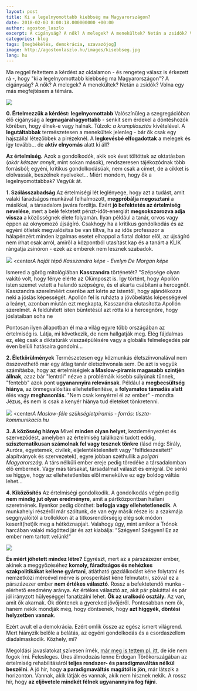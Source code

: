 ```yaml
---
layout: post
title: Ki a legelnyomottabb kiebbség ma Magyarországon?
date: 2018-02-03 8:00:18.000000000 +00:00
author: agoston_laszlo
excerpt: A cigányság? A nők? A melegek? A menekültek? Netán a zsidók? Volna egy más megfejtésem a témára.
categories: blog
tags: [megbékélés, demokrácia, szavazójog]
image: http://agostonlaszlo.hu/images/kisebbseg.jpg
lang: hu
---
```

Ma reggel feltettem a kérdést az oldalamon - és rengeteg válasz is érkezett rá -, hogy "ki a legelnyomottabb kiebbség ma Magyarországon"? A cigányság? A nők? A melegek? A menekültek? Netán a zsidók? Volna egy más megfejtésem a témára.

![](http://agostonlaszlo.hu/images/kisebbseg.jpg)

**0. Értelmezzük a kérdést: legelnyomottabb**
Valószínűleg a szegregációban élő cigányság a **legmagárahagyottabb** - senkit sem érdekel a döntéshozók körében, hogy élnek-e vagy halnak. Túlzok: *a krumpliosztás* kivételével. A **legutáltabbak** természetesen a menekültek jelenleg - bár ők csak egy hajszállal létezőbbek a pirézeknél. A **legkevésbé elfogadottak** a melegek és így tovább... de **aktív elnyomás** alatt ki áll?

**Az értelmiség.** Azok a gondolkodók, akik sok évet töltöttek az oktatásban (*akár kétszer annyit*, mint sokan mások), rendszeresen tájékozódnak több forrásból; egyéni, kritikus gondolkodásúak, nem csak a címet, de a cikket is elolvassák, beszélnek nyelveket... Miért mondom, hogy ők a legelnyomottabbak? Vegyük át.

**1. Szólásszabadság**
Az értelmiségi lét leglényege, hogy azt a tudást, amit valaki fáradságos munkával felhalmozott, **megpróbálja megosztani** a másikkal, a társadalom javára fordítja. Ezért **jó befektetés az értelmiség nevelése**, mert a belé fektetett pénzt-időt-energiát **megsokszorozva adja vissza** a közösségnek élete folyamán. Ilyan például a tanár, orvos vagy éppen az oknyomozó újságíró. Csakhogy ha a kritikus gondolkodás és az egyéni ötletek megvalósítsa be van tiltva, ha az idős professzor a hálapénzért minden izgalmas esetet elhappol a fiatal doktor elől, az újságíró nem írhat csak arról, amiről a központból utasítást kap és a tanárt a KLIK rángatja zsinóron - ezek az emberek nem lesznek szabadok. 

![](http://agostonlaszlo.hu/images/kasszandra.jpg)
<center<i>A haját tépő Kasszandra képe - Evelyn De Morgan képe</i></center>

Ismered a görög mitológiában **Kasszandra** történetét? "Szépsége olyan vakító volt, hogy fénye elérte az Olümposzt is. Így történt, hogy Apollón isten szemet vetett a halandó szépségre, és el akarta csábítani a hercegnőt. Kasszandra szerelméért cserébe azt kérte az istentől, hogy ajándékozza neki a jóslás képességét. Apollón fel is ruházta a jövőbelátás képességével a leányt, azonban miután ezt megkapta, Kasszandra elutasította Apollón szerelmét. A feldühített isten büntetésül azt rótta ki a hercegnőre, hogy jóslataiban soha ne 

Pontosan ilyen állapotban él ma a világ egyre több országában az értelmiség is. Látja, mi következik, de nem hallgatják meg. Elég fájdalmas ez, elég csak a diktatúrák visszaépülésére vagy a globális felmelegedés pár éven belüli hatásaira gondolni...

**2. Életkörülmények**
Természetesen egy közmunkás életszínvonalával nem összevethető már egy átlag tanár életszínvonala sem. De azt is vegyük számításba, hogy az értelmiségiek **a Maslow-piramis magasabb szintjén állnak**, azaz bár "lentról" nézve a problémáik kisebb súlyúnak tűnnek, "fentebb" azok pont **ugyanannyira relevánsak**. Például a **megbecsültség hiánya**, az önmegvalósítás ellehetetlenítése, a **folyamatos támadás alatt** élés vagy **meghasonlás**. "Nem csak kenyérrel él az ember" - mondta Jézus, és nem is csak a kenyér hiánya tud életeket tönkretenni.

![](http://tiszta-kommunikacio.hu/wp-content/uploads/2015/01/maslow-tk-1024x838.jpg)
<center<i>A Maslow-féle szükségletpiramis - forrás: tiszta-kommunikacio.hu</i></center>

**3. A közösség hiánya**
Mivel **minden olyan helyet**, kezdeményezést és szerveződést, amelyben az értelmiség találkozni tudott eddig, **szisztematikusan számolnak fel vagy tesznek tönkre** (lásd még: Sirály, Auróra, egyetemek, civilek, eljelentéktelenített vagy "felfideszesített" alapítványok és szervezetek), egyre jobban széthullik a *polgári Magyarország*. A társ nélküli ember ereje pedig töredéke a társadalomban élő embernek. Vagy más társakat, társadalmat választ és emigrál. De senki se higgye, hogy az ellehetetlenítés elől menekülve ez egy boldog váltás lehet...

**4. Kiközösítés**
Az értelmiségi gondolkodik. A gondolkodás végén pedig **nem mindig jut olyan eredményre**, amit a pártközpontban hallani szeretnének. Ilyenkor pedig dönthet: **befogja vagy ellehetetlenedik**. A munkahelyi részéről már szóltunk, de van egy másik része is: a szakmája seggnyalóitól a trollokkon át a titkosrendőrségig elég sok módon keserít(het)ik meg a hétköznapjait. Valahogy úgy, mint amikor a Trónok harcában valaki mögötted jár és azt kiabálja: "Szégyen! Szégyen! Ez az ember nem tartott velünk!"

![](https://media.giphy.com/media/m6tmCnGCNvTby/giphy.gif)

**És miért jöhetett mindez létre?** Egyrészt, mert az a párszázezer ember, akinek a meggyőzéséhez **komoly, fáradtságos és nehézkes szakpolitikákat kellene gyártani**, átlátható gazdálkodást kéne folytatni és nemzetközi mércével mérve is prosperitást kéne felmutatni, szóval ez a párszázezer ember **nem értékes választó**. Rossz a befektetendő munka - elérhető eredmény aránya. Az értékes választó az, akit pár plakáttal és pár jól irányzott hülyeséggel fanatizálni lehet. **Ők az uralkodó osztály.** Az van, amit ők akarnak. Ők döntenek a gyereked jövőjéről. Pontosabban nem ők, hanem nekik mondják meg, hogy döntsenek, hogy **azt higgyék, döntési helyzetben vannak**.

Ezért avult el a demokrácia. Ezért omlik össze az egész ismert világrend. Mert hiányzik belőle a belátás, az egyéni gondolkodás és a csordaszellem diadalmaskodik. Közhely, mi?

Megoldási javaslatokat szívesen írnék, [már meg is tettem pl. itt](http://agostonlaszlo.hu/blog/minden-ember-egyenlo/), de  ide nem fogok írni. Felesleges. Üres álmodozás lenne Erdogan Törökországában az értelmiség rehabilitásáról **teljes rendszer- és paradigmaváltás nélkül beszélni**. A jó hír, hogy **a paradigmaváltás magától is jön**, már látszik a horizonton. Vannak, akik látják és vannak, akik nem hisznek nekik. A rossz hír, hogy **az eljövetele mindkét félnek ugyanannyira fog fájni**.
